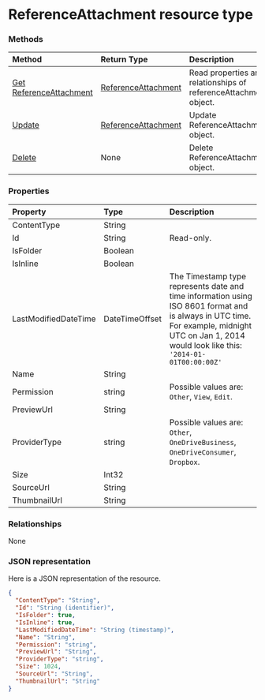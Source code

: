 # ReferenceAttachment resource type




### Methods

| Method		   | Return Type	|Description|
|:---------------|:--------|:----------|
|[Get ReferenceAttachment](../api/referenceattachment_get.md) | [ReferenceAttachment](referenceattachment.md) |Read properties and relationships of referenceAttachment object.|
|[Update](../api/referenceattachment_update.md) | [ReferenceAttachment](referenceattachment.md)	|Update ReferenceAttachment object. |
|[Delete](../api/referenceattachment_delete.md) | None |Delete ReferenceAttachment object. |

### Properties
| Property	   | Type	|Description|
|:---------------|:--------|:----------|
|ContentType|String||
|Id|String| Read-only.|
|IsFolder|Boolean||
|IsInline|Boolean||
|LastModifiedDateTime|DateTimeOffset|The Timestamp type represents date and time information using ISO 8601 format and is always in UTC time. For example, midnight UTC on Jan 1, 2014 would look like this: `'2014-01-01T00:00:00Z'`|
|Name|String||
|Permission|string| Possible values are: `Other`, `View`, `Edit`.|
|PreviewUrl|String||
|ProviderType|string| Possible values are: `Other`, `OneDriveBusiness`, `OneDriveConsumer`, `Dropbox`.|
|Size|Int32||
|SourceUrl|String||
|ThumbnailUrl|String||

### Relationships
None


### JSON representation

Here is a JSON representation of the resource.

<!-- {
  "blockType": "resource",
  "optionalProperties": [

  ],
  "@odata.type": "microsoft.graph.ReferenceAttachment"
}-->

```json
{
  "ContentType": "String",
  "Id": "String (identifier)",
  "IsFolder": true,
  "IsInline": true,
  "LastModifiedDateTime": "String (timestamp)",
  "Name": "String",
  "Permission": "string",
  "PreviewUrl": "String",
  "ProviderType": "string",
  "Size": 1024,
  "SourceUrl": "String",
  "ThumbnailUrl": "String"
}

```

<!-- uuid: 8fcb5dbc-d5aa-4681-8e31-b001d5168d79
2015-10-25 14:57:30 UTC -->
<!-- {
  "type": "#page.annotation",
  "description": "ReferenceAttachment resource",
  "keywords": "",
  "section": "documentation",
  "tocPath": ""
}-->